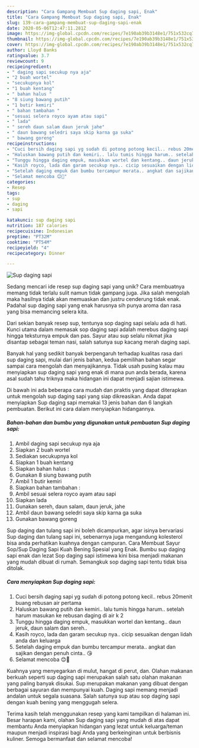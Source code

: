 ```yaml
---
description: "Cara Gampang Membuat Sup daging sapi, Enak"
title: "Cara Gampang Membuat Sup daging sapi, Enak"
slug: 139-cara-gampang-membuat-sup-daging-sapi-enak
date: 2020-05-06T12:47:11.281Z
image: https://img-global.cpcdn.com/recipes/7e190ab39b3148e1/751x532cq70/sup-daging-sapi-foto-resep-utama.jpg
thumbnail: https://img-global.cpcdn.com/recipes/7e190ab39b3148e1/751x532cq70/sup-daging-sapi-foto-resep-utama.jpg
cover: https://img-global.cpcdn.com/recipes/7e190ab39b3148e1/751x532cq70/sup-daging-sapi-foto-resep-utama.jpg
author: Lloyd Banks
ratingvalue: 3.7
reviewcount: 9
recipeingredient:
- " daging sapi secukup nya aja"
- "2 buah wortel"
- "secukupnya kol"
- "1 buah kentang"
- " bahan halus "
- "8 siung bawang putih"
- "1 butir kemiri"
- " bahan tambahan "
- "sesuai selera royco ayam atau sapi"
- " lada"
- " sereh daun salam daun jeruk jahe"
- " daun bawang seledri saya skip karna ga suka"
- " bawang goreng"
recipeinstructions:
- "Cuci bersih daging sapi yg sudah di potong potong kecil.. rebus 20menit buang rebusan air pertama"
- "Haluskan bawang putih dan kemiri.. lalu tumis hingga harum.. setelah harum masukan ke rebusan daging di air k 2"
- "Tunggu hingga daging empuk, masukkan wortel dan kentang.. daun jeruk, daun salam dan sereh.."
- "Kasih royco, lada dan garam secukup nya.. cicip sesuaikan dengan lidah anda dan keluarga"
- "Setelah daging empuk dan bumbu tercampur merata.. angkat dan sajikan dengan penuh cinta.. 😘"
- "Selamat mencoba 😊🤗"
categories:
- Resep
tags:
- sup
- daging
- sapi

katakunci: sup daging sapi 
nutrition: 187 calories
recipecuisine: Indonesian
preptime: "PT32M"
cooktime: "PT54M"
recipeyield: "4"
recipecategory: Dinner

---
```



![Sup daging sapi](https://img-global.cpcdn.com/recipes/7e190ab39b3148e1/751x532cq70/sup-daging-sapi-foto-resep-utama.jpg)

Sedang mencari ide resep sup daging sapi yang unik? Cara membuatnya memang tidak terlalu sulit namun tidak gampang juga. Jika salah mengolah maka hasilnya tidak akan memuaskan dan justru cenderung tidak enak. Padahal sup daging sapi yang enak harusnya sih punya aroma dan rasa yang bisa memancing selera kita.

Dari sekian banyak resep sup, tentunya sop daging sapi selalu ada di hati. Kunci utama dalam memasak sop daging sapi adalah merebus daging sapi hingga teksturnya empuk dan pas. Sayur atau sup selalu nikmat jika disantap sebagai teman nasi, salah satunya sup kacang merah daging sapi.

Banyak hal yang sedikit banyak berpengaruh terhadap kualitas rasa dari sup daging sapi, mulai dari jenis bahan, kedua pemilihan bahan segar sampai cara mengolah dan menyajikannya. Tidak usah pusing kalau mau menyiapkan sup daging sapi yang enak di mana pun anda berada, karena asal sudah tahu triknya maka hidangan ini dapat menjadi sajian istimewa.


Di bawah ini ada beberapa cara mudah dan praktis yang dapat diterapkan untuk mengolah sup daging sapi yang siap dikreasikan. Anda dapat menyiapkan Sup daging sapi memakai 13 jenis bahan dan 6 langkah pembuatan. Berikut ini cara dalam menyiapkan hidangannya.

<!--inarticleads1-->

##### Bahan-bahan dan bumbu yang digunakan untuk pembuatan Sup daging sapi:

1. Ambil  daging sapi secukup nya aja
1. Siapkan 2 buah wortel
1. Sediakan secukupnya kol
1. Siapkan 1 buah kentang
1. Siapkan  bahan halus :
1. Gunakan 8 siung bawang putih
1. Ambil 1 butir kemiri
1. Siapkan  bahan tambahan :
1. Ambil sesuai selera royco ayam atau sapi
1. Siapkan  lada
1. Gunakan  sereh, daun salam, daun jeruk, jahe
1. Ambil  daun bawang seledri saya skip karna ga suka
1. Gunakan  bawang goreng


Sup daging dan tulang sapi ini boleh dicampurkan, agar isinya bervariasi Sup daging dan tulang sapi ini, sebenarnya juga mengandung kolesterol bisa anda perhatikan kuahnya dengan campuran. Cara Membuat Sayur Sop/Sup Daging Sapi Kuah Bening Spesial yang Enak. Bumbu sup daging sapi enak dan lezat  Sop daging sapi istimewa kini bisa menjadi makanan yang mudah dibuat di rumah. Semangkuk sop daging sapi tentu tidak bisa ditolak. 

<!--inarticleads2-->

##### Cara menyiapkan Sup daging sapi:

1. Cuci bersih daging sapi yg sudah di potong potong kecil.. rebus 20menit buang rebusan air pertama
1. Haluskan bawang putih dan kemiri.. lalu tumis hingga harum.. setelah harum masukan ke rebusan daging di air k 2
1. Tunggu hingga daging empuk, masukkan wortel dan kentang.. daun jeruk, daun salam dan sereh..
1. Kasih royco, lada dan garam secukup nya.. cicip sesuaikan dengan lidah anda dan keluarga
1. Setelah daging empuk dan bumbu tercampur merata.. angkat dan sajikan dengan penuh cinta.. 😘
1. Selamat mencoba 😊🤗


Kuahnya yang menyegarkan di mulut, hangat di perut, dan. Olahan makanan berkuah seperti sup daging sapi merupakan salah satu olahan makanan yang paling banyak disukai. Sup merupakan makanan yang dibuat dengan berbagai sayuran dan mempunyai kuah. Daging sapi memang menjadi andalan untuk segala suasana. Salah satunya sup atau sop daging sapi dengan kuah bening yang menggugah selera. 

Terima kasih telah menggunakan resep yang kami tampilkan di halaman ini. Besar harapan kami, olahan Sup daging sapi yang mudah di atas dapat membantu Anda menyiapkan hidangan yang lezat untuk keluarga/teman maupun menjadi inspirasi bagi Anda yang berkeinginan untuk berbisnis kuliner. Semoga bermanfaat dan selamat mencoba!
